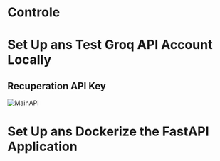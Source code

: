 # Controle

# Set Up ans Test Groq API Account Locally

## Recuperation API Key
![MainAPI](https://github.com/Sir22io/Controle.git/Pics/MainAPI.png)


# Set Up ans Dockerize the FastAPI Application
